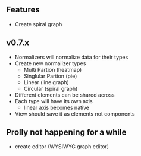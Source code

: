 ## Features
* Create spiral graph

## v0.7.x
* Normalizers will normalize data for their types
* Create new normalizer types
	- Multi Partion (heatmap)
	- Singlular Partion (pie)
	- Linear (line graph)
	- Circular (spiral graph)
* Different elements can be shared across
* Each type will have its own axis
	- linear axis becomes native
* View should save it as elements not components

## Prolly not happening for a while
* create editor (WYSIWYG graph editor)
